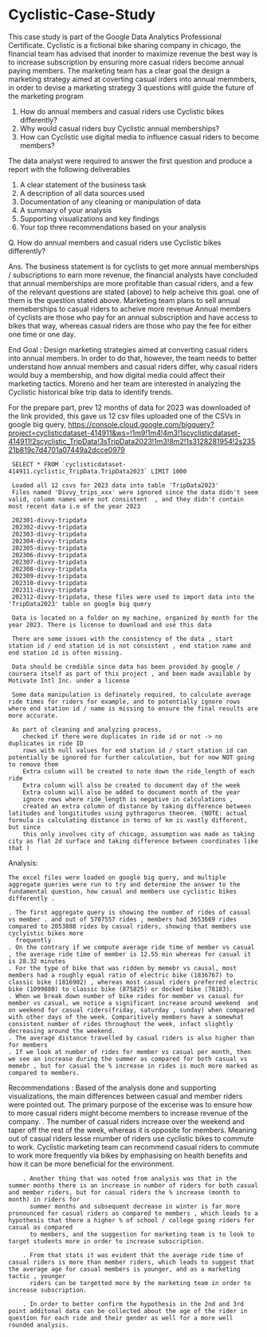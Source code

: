# Cyclistic-Case-Study
This case study is part of the Google Data Analytics Professional Certificate. Cyclistic is a fictional bike sharing company in chicago, the financial team has advised that inorder to maximize revenue the best way is to increase subscription by ensuring more casual riders become annual paying members. The marketing team has a clear goal the design a marketing strategy aimed at coverting casual irders into annual memmbers, in order to devise a marketing strategy 3 questions witll guide the future of the marketing program 

1. How do annual members and casual riders use Cyclistic bikes differently?
2. Why would casual riders buy Cyclistic annual memberships?
3. How can Cyclistic use digital media to influence casual riders to become members?

The data analyst were required to answer the first question and produce a report with the following deliverables 
1. A clear statement of the business task
2. A description of all data sources used
3. Documentation of any cleaning or manipulation of data
4. A summary of your analysis
5. Supporting visualizations and key findings
6. Your top three recommendations based on your analysis

Q. How do annual members and casual riders use Cyclistic bikes differently?

Ans. The business statement is for cyclists to get more annual memberships / subscriptions to earn more revenue, the financial analysts have concluded that annual memberships are more profitable than casual riders, and a few 
     of the relevant questions are stated (above) to help acheive this goal. one of them is the question stated above. Marketing team plans to sell annual memeberships to casual riders to acheive more revenue
	 Annual members of cyclists are those who pay for an annual subscription and have access to bikes that way, whereas casual riders are those who pay the fee for either one time or one day.
	 
End Goal : Design marketing strategies aimed at converting casual riders into annual members. In order to do that, however, the team needs to better understand how annual members and casual riders differ, why casual riders would   buy a membership, and how digital media could affect their marketing tactics. Moreno and her team are interested in analyzing the Cyclistic historical bike trip data to identify trends.


For the prepare part, prev 12 months of data for 2023 was downloaded of the link provided, this gave us 12 csv files 
	uploaded one of the CSVs in google big query,  https://console.cloud.google.com/bigquery?project=cyclisticdataset-414911&ws=!1m9!1m4!4m3!1scyclisticdataset-414911!2scyclistic_TripData!3sTripData2023!1m3!8m2!1s3128281954!2s23521b819c7d4701a07449a2dcce0979
	
	
	 SELECT * FROM `cyclisticdataset-414911.cyclistic_TripData.TripData2023` LIMIT 1000
	 
	 Loaded all 12 csvs for 2023 data into table 'TripData2023' 
	 Files named 'Divvy_trips_xxx' were ignored since the data didn't seem valid, column names were not consistent  , and they didn't contain most recent data i.e of the year 2023
	 
	 202301-divvy-tripdata
	 202302-divvy-tripdata
	 202303-divvy-tripdata
	 202304-divvy-tripdata
	 202305-divvy-tripdata
	 202306-divvy-tripdata
	 202307-divvy-tripdata
	 202308-divvy-tripdata
	 202309-divvy-tripdata
	 202310-divvy-tripdata
	 202311-divvy-tripdata
	 202312-divvy-tripdata, these files were used to import data into the 'TripData2023' table on google big query
	 
	 Data is located on a folder on my machine, organized by month for the year 2023. There is license to download and use this data 
	 
	 There are some issues with the consistency of the data , start station id / end station id is not consistent , end station name and end station id is often missing.
	  
	 Data should be credible since data has been provided by google / coursera itself as part of this project , and been made available by Motivate Intl Inc. under a license
	 
	 Some data manipulation is definately required, to calculate average ride times for riders for example, and to potentially ignore rows where end station id / name is missing to ensure the final results are more accurate.
	 
	 As part of cleaning and analyzing process, 
		checked if there were duplicates in ride id or not -> no duplicates in ride ID 
		rows with null values for end station id / start station id can potentially be ignored for further calculation, but for now NOT going to remove them 
		Extra column will be created to note down the ride_length of each ride 
		Extra column will also be created to document day of the week 
		Extra column will also be added to document month of the year 
		ignore rows where ride_length is negative in calculations , 
		created an extra column of distance by taking difference between latitudes and longititudes using pythragorus theorem. (NOTE: actual formula is calculating distance in terms of km is vastly different, but since 
		this only involves city of chicago, assumption was made as taking city as flat 2d surface and taking difference between coordinates like that )
		
		


Analysis:

	The excel files were loaded on google big query, and multiple aggregate queries were run to try and determine the answer to the fundamental question, how casual and members use cyclistic bikes differently . 
	
	. The first aggregate query is showing the number of rides of casual vs member . and out of 5707557 rides , members had 3653669 rides compared to 2053888 rides by casual riders, showing that members use cyclyistic bikes more
	  frequently
	. On the contrary if we compute average ride time of member vs casual , the average ride time of member is 12.55 min whereas for casual it is 28.32 minutes 
	. For the type of bike that was ridden by memebr vs causal, most members had a roughly equal ratio of electric bike (1836767) to classic bike (1816902) , whereas most casual riders preferred electric bike (1099880) to classic bike (875825) or docked bike (78183).
	. When we break down number of bike rides for member vs casual for member vs casual, we notice a significant increase around weekend  and on weekend for casual riders(friday, saturday , sunday) when compared with other days of the week. Comparitively members have a somewhat consistent number of rides throughout the week, infact slightly decreasing around the weekend. 
	. The average distance travelled by casual riders is also higher than for members 
	. If we look at number of rides for member vs casual per month, then we see an increase during the summer as compared for both casual vs memebr , but for casual the % increase in rides is much more marked as compared to members.
	
		
Recommendations : 
	Based of the analysis done and supporting visualizations, the main differences between casual and member riders were pointed out. The primary purpose of the excerise was to ensure how to more casual riders might become 
	members to increase revenue of the company. 
		. The number of casual riders increase over the weekend and taper off the rest of the week, whereas it is opposite for members. Meaning out of casual riders lesse rnumber of riders use cyclistic bikes to commute to work.
		  Cyclistic marketing team can recommend casual riders to commute to work more frequently via bikes by emphasising on health benefits and how it can be more beneficial for the environment. 
		
		. Another thing that was noted from analysis was that in the summer months there is an increase in number of riders for both casual and member riders, but for casual riders the % increase (month to month) in riders for
     	  summer months and subsequent decrease in winter is far more pronounced for casual riders as compared to members , which leads to a hypothesis that there a higher % of school / college going riders for casual as compared
		  to members, and the suggestion for marketing team is to look to target students more in order to increase subscription. 
		  
		. From that stats it was evident that the average ride time of casual riders is more than member riders, which leads to suggest that the average age for casual members is younger, and as a marketing tactic , younger
		  riders can be targetted more by the marketing team in order to increase subscription.
		  
		. In order to better confirm the hypothesis in the 2nd and 3rd point additonal data can be collected about the age of the rider in question for each ride and their gender as well for a more well rounded analysis. 
	 
